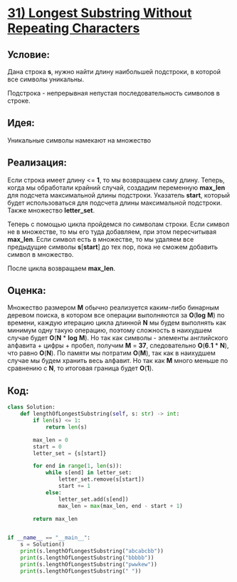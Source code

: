 # [**31) Longest Substring Without Repeating Characters**](https://leetcode.com/problems/longest-substring-without-repeating-characters/description/)

## **Условие:**

Дана строка **s**, нужно найти длину наибольшей подстроки, в которой все символы уникальны.

Подстрока - непрерывная непустая последовательность символов в строке.

## **Идея:**

Уникальные символы намекают на множество

## **Реализация:**

Если строка имеет длину <= **1**, то мы возвращаем саму длину. Теперь, когда мы обработали крайний случай, создадим переменную **max_len** для подсчета максимальной длины подстроки. Указатель **start**, который будет использоваться для подсчета длины максимальной подстроки. Также множество **letter_set**.

Теперь с помощью цикла пройдемся по символам строки. Если символ не в множестве, то мы его туда добавляем, при этом пересчитывая **max_len**. Если символ есть в множестве, то мы удаляем все предыдущие символы **s**[**start**] до тех пор, пока не сможем добавить символ в множество.

После цикла возвращаем **max_len**.



## **Оценка:**

Множество размером **M** обычно реализуется каким-либо бинарным деревом поиска, в котором все операции выполняются за **O**(**log** **M**) по времени, каждую итерацию цикла длинной **N** мы будем выполнять как минимум одну такую операцию, поэтому сложность в наихудшем случае будет **O**(**N** * **log** **M**). Но так как символы - элементы английского алфавита + цифры + пробел, получим **M** = **37**, следовательно **O**(**6**.**1** * **N**), что равно **O**(**N**). По памяти мы потратим **O**(**M**), так как в наихудшем случае мы будем хранить весь алфавит. Но так как **M** много меньше по сравнению с **N**, то итоговая граница будет **O**(**1**).

## Код:
```python
class Solution:
    def lengthOfLongestSubstring(self, s: str) -> int:
        if len(s) <= 1:
            return len(s)

        max_len = 0
        start = 0
        letter_set = {s[start]}

        for end in range(1, len(s)):
            while s[end] in letter_set:
                letter_set.remove(s[start])
                start += 1
            else:
                letter_set.add(s[end])
                max_len = max(max_len, end - start + 1)

        return max_len


if __name__ == "__main__":
    s = Solution()
    print(s.lengthOfLongestSubstring("abcabcbb"))
    print(s.lengthOfLongestSubstring("bbbbb"))
    print(s.lengthOfLongestSubstring("pwwkew"))
    print(s.lengthOfLongestSubstring(" "))

```

